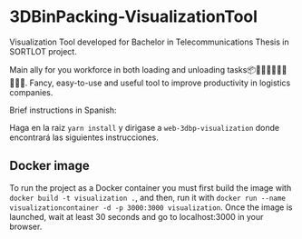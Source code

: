 # 3DBinPacking-VisualizationTool
Visualization Tool developed for Bachelor in Telecommunications Thesis in SORTLOT project.

Main ally for you workforce in both loading and unloading tasks📦🚚👷🏾‍♂️👷🏼👷🏻‍♀️. Fancy, easy-to-use and useful tool to improve productivity in logistics companies.


Brief instructions in Spanish:

Haga en la raiz ```yarn install``` y dirigase a ```web-3dbp-visualization``` donde encontrará las siguientes instrucciones.


## Docker image

To run the project as a Docker container you must first build the image with `docker build -t visualization .`, and then, run it with `docker run --name visualizationcontainer -d -p 3000:3000 visualization`. Once the image is launched, wait at least 30 seconds and go to localhost:3000 in your browser.
